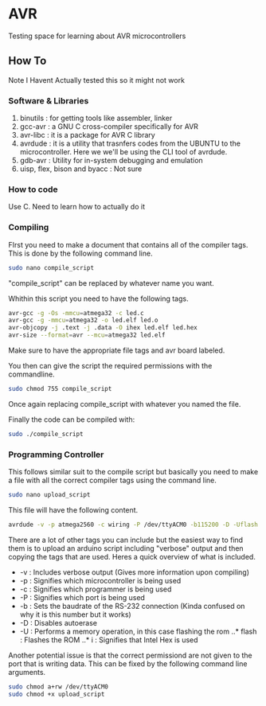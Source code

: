 # AVR
Testing space for learning about AVR microcontrollers

## How To
Note I Havent Actually tested this so it might not work
### Software & Libraries
1. binutils : for getting tools like assembler, linker
2. gcc-avr : a GNU C cross-compiler specifically for AVR
3. avr-libc : it is a package for AVR C library
4. avrdude : it is a utility that trasnfers codes from the UBUNTU to the microcontroller. Here we we'll be using the CLI tool of avrdude.
5. gdb-avr : Utility for in-system debugging and emulation
5. uisp, flex, bison and byacc : Not sure

### How to code
Use C. Need to learn how to actually do it

### Compiling
FIrst you need to make a document that contains all of the compiler tags. This is done by the following command line.
```bash
sudo nano compile_script
```

"compile_script" can be replaced by whatever name you want.

Whithin this script you need to have the following tags.
```bash
avr-gcc -g -Os -mmcu=atmega32 -c led.c
avr-gcc -g -mmcu=atmega32 -o led.elf led.o
avr-objcopy -j .text -j .data -O ihex led.elf led.hex
avr-size --format=avr --mcu=atmega32 led.elf 
```

Make sure to have the appropriate file tags and avr board labeled.

You then can give the script the required permissions with the commandline.
```bash
sudo chmod 755 compile_script
```

Once again replacing compile_script with whatever you named the file.

Finally the code can be compiled with:
```bash
sudo ./compile_script
```

### Programming Controller
This follows similar suit to the compile script but basically you need to make a file with all the correct compiler tags using the command line.
```bash
sudo nano upload_script
```

This file will have the following content.
```bash
avrdude -v -p atmega2560 -c wiring -P /dev/ttyACM0 -b115200 -D -Uflash:w:led.hex:i
```
There are a lot of other tags you can include but the easiest way to find them is to upload an arduino script including "verbose" output and then copying the tags that are used. Heres a quick overview of what is included.
* -v : Includes verbose output (Gives more information upon compiling)
* -p : Signifies which microcontroller is being used
* -c : Signifies which programmer is being used
* -P : Signifies which port is being used
* -b : Sets the baudrate of the RS-232 connection (Kinda confused on why it is this number but it works)
* -D : Disables autoerase
* -U : Performs a memory operation, in this case flashing the rom
..* flash : Flashes the ROM
..* i : Signifies that Intel Hex is used

Another potential issue is that the correct permissiond are not given to the port that is writing data. This can be fixed by the following command line arguments.

```bash 
sudo chmod a+rw /dev/ttyACM0
sudo chmod +x upload_script
```
